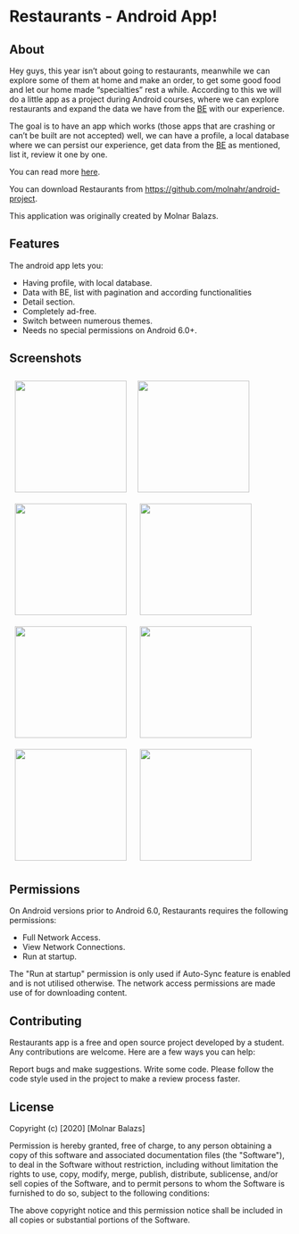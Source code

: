 # Restaurants - Android App!

## About

Hey guys, this year isn’t about going to restaurants, meanwhile we can explore some of
them at home and make an order, to get some good food and let our home made “specialties”
rest a while. According to this we will do a little app as a project during Android courses, where
we can explore restaurants and expand the data we have from the [BE](https://opentable.herokuapp.com/) with our experience.

The goal is to have an app which works (those apps that are crashing or can’t be built are
not accepted) well, we can have a profile, a local database where we can persist our experience,
get data from the [BE](https://opentable.herokuapp.com/) as mentioned, list it, review it one by one.

You can read more [here](https://moodle.sapidoc.ms.sapientia.ro/pluginfile.php/18436/mod_resource/content/1/Android%20Project%202020-2021.docx.pdf).


You can download Restaurants from https://github.com/molnahr/android-project.


This application was originally created by Molnar Balazs.


## Features
The android app lets you:
- Having profile, with local database.
- Data with BE, list with pagination and according functionalities
- Detail section.
- Completely ad-free.
- Switch between numerous themes.
- Needs no special permissions on Android 6.0+.


## Screenshots
<img src=https://user-images.githubusercontent.com/69463130/102687108-5e4f9980-41f5-11eb-8f32-dc0e1e46a946.png align="left"
width="200"
    hspace="10" vspace="10">

<img src=https://user-images.githubusercontent.com/69463130/102687194-10876100-41f6-11eb-8ce2-8e46c4e6478d.png align="center"
width="200"
    hspace="10" vspace="10">
<img src=https://user-images.githubusercontent.com/69463130/102687207-2563f480-41f6-11eb-9560-2616d9299373.png align="center"
width="200"
    hspace="10" vspace="10">
<img src=https://user-images.githubusercontent.com/69463130/102687212-2bf26c00-41f6-11eb-9fe5-ccb8152e2485.png align="center"
width="200"
    hspace="10" vspace="10">
<img src=https://user-images.githubusercontent.com/69463130/102687215-2e54c600-41f6-11eb-8d41-fc0885dd0b14.png align="center"
width="200"
    hspace="10" vspace="10">
<img src=https://user-images.githubusercontent.com/69463130/102687218-30b72000-41f6-11eb-80dc-2683c03b6eb9.png align="center"
width="200"
    hspace="10" vspace="10">
<img src=https://user-images.githubusercontent.com/69463130/102687221-33b21080-41f6-11eb-8103-33db7c9ca6e8.png align="center"
width="200"
    hspace="10" vspace="10">
<img src=https://user-images.githubusercontent.com/69463130/102687225-36146a80-41f6-11eb-923d-1ef41858c700.png align="center"
width="200"
    hspace="10" vspace="10">









## Permissions

On Android versions prior to Android 6.0, Restaurants requires the following permissions:
- Full Network Access.
- View Network Connections.
- Run at startup.

The "Run at startup" permission is only used if Auto-Sync feature is enabled and is not utilised otherwise. 
The network access permissions are made use of for downloading content. 

## Contributing
Restaurants app is a free and open source project developed by a student. Any contributions are welcome. Here are a few ways you can help:

  Report bugs and make suggestions. 
  Write some code. Please follow the code style used in the project to make a review process faster.

## License
Copyright (c) [2020] [Molnar Balazs]

Permission is hereby granted, free of charge, to any person obtaining a copy
of this software and associated documentation files (the "Software"), to deal
in the Software without restriction, including without limitation the rights
to use, copy, modify, merge, publish, distribute, sublicense, and/or sell
copies of the Software, and to permit persons to whom the Software is
furnished to do so, subject to the following conditions:

The above copyright notice and this permission notice shall be included in all
copies or substantial portions of the Software.
